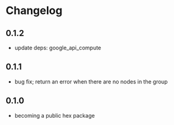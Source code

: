 # Changelog

## 0.1.2

- update deps: google_api_compute

## 0.1.1

- bug fix; return an error when there are no nodes in the group

## 0.1.0

- becoming a public hex package